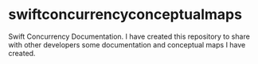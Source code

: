 # swiftconcurrencyconceptualmaps
Swift Concurrency Documentation. I have created this repository to share with other developers some documentation and conceptual maps I have created.
